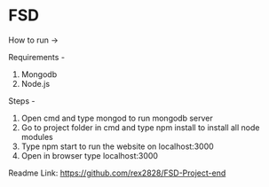 # FSD

How to run ->

Requirements - 
1) Mongodb
3) Node.js


Steps - 
1) Open cmd and type mongod to run mongodb server
2) Go to project folder in cmd and type npm install to install all node modules
3) Type npm start to run the website on localhost:3000
4) Open in browser type localhost:3000


Readme Link:
https://github.com/rex2828/FSD-Project-end

